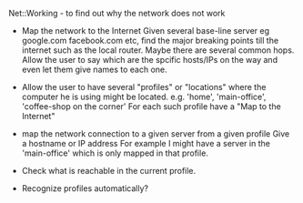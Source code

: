 Net::Working - to find out why the network does not work



* Map the network to the Internet
  Given several base-line server eg google.com facebook.com etc, find
  the major breaking points till the internet such as the local router.
  Maybe there are several common hops.
  Allow the user to say which are the spcific hosts/IPs on the way and even let them
   give names to each one.

* Allow the user to have several "profiles" or "locations" where the computer he is
  using might be located.
  e.g. 'home', 'main-office', 'coffee-shop on the corner'
  For each such profile have a "Map to the Internet"


* map the network connection to a given server from a given profile
   Give a hostname or IP address
  For example I might have a server in the 'main-office' which is only mapped in that profile.

* Check what is reachable in the current profile.

* Recognize profiles automatically?
   
